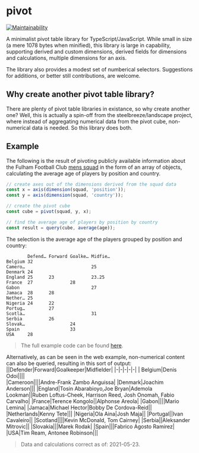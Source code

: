 # pivot
[![Maintainability](https://api.codeclimate.com/v1/badges/d2fd7facda5a61d2b66a/maintainability)](https://codeclimate.com/github/steelbreeze/pivot/maintainability)

A minimalist pivot table library for TypeScript/JavaScript. While small in size (a mere 1078 bytes when minified), this library is large in capability, supporting derived and custom dimensions, derived fields for dimensions and calculations, multiple dimensions for an axis.

The library also provides a modest set of numberical selectors. Suggestions for additions, or better still contributions, are welcome.

## Why create another pivot table library?
There are plenty of pivot table libraries in existance, so why create another one? Well, this is actually a spin-off from the steelbreeze/landscape project, where instead of aggregating numerical data from the pivot cube, non-numerical data is needed. So this library does both.

## Example
The following is the result of pivoting publicly available information about the Fulham Football Club [mens squad](https://web.archive.org/web/20210516151437/https://www.fulhamfc.com/teams) in the form of an array of objects, calculating the average age of players by position and country.
```typescript
// create axes out of the dimensions derived from the squad data
const x = axis(dimension(squad, 'position'));
const y = axis(dimension(squad, 'country'));

// create the pivot cube
const cube = pivot(squad, y, x);

// find the average age of players by position by country
const result = query(cube, average(age));
```
The selection is the average age of the players grouped by position and country:
```
        Defend… Forward Goalke… Midfie…
Belgium 32
Camero…                         25
Denmark 24
England 25      23              23.25
France  27              28
Gabon                           27
Jamaca  28      28
Nether… 25
Nigeria 24      22
Portug…         27
Scotla…                         31
Serbia          26
Slovak…                 24
Spain                   33
USA     28
```
> The full example code can be found [here](src/example/index.ts).

Alternatively, as can be seen in the web example, non-numerical content can also be queried, resulting in this sort of output:
||Defender|Forward|Goalkeeper|Midfielder|
|-|-|-|-|-|
| Belgium|Denis Odoi||||			
|Cameroon||||Andre-Frank Zambo Anguissa|
|Denmark|Joachim Anderson|||
|England|Tosin Abarabioyo,Joe Bryan|Ademola Lookman||Ruben Loftus-Cheek, Harrison Reed, Josh Onomah, Fabio Carvalho|
|France|Terence Kongolo||Alphonse Areola|
|Gabon||||Mario Lemina|
|Jamaca|Michael Hector|Bobby De Cordova-Reid||
|Netherlands|Kenny Tete|||
|Nigeria|Ola Aina|Josh Maja||
|Portugal||Ivan Cavaleiro||
|Scotland||||Kevin McDonald, Tom Cairney|
|Serbia||Aleksander Mitrovic||
|Slovakia|||Marek Rodak|
|Spain|||Fabrico Agosto Ramirez|
|USA|Tim Ream, Antonee Robinson|||

> Data and calculations correct as of: 2021-05-23.
